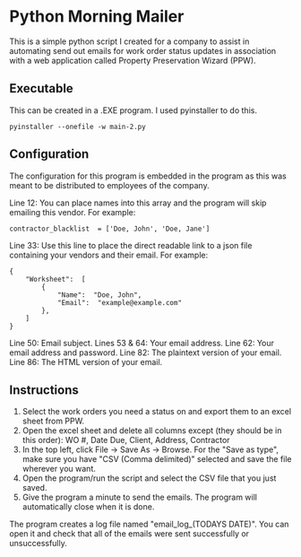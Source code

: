 # Python Morning Mailer
This is a simple python script I created for a company to assist in automating send out emails for work order status updates in association with a web application called Property Preservation Wizard (PPW).

## Executable
This can be created in a .EXE program. I used pyinstaller to do this.

    pyinstaller --onefile -w main-2.py

## Configuration
The configuration for this program is embedded in the program as this was meant to be distributed to employees of the company.

Line 12:
You can place names into this array and the program will skip emailing this vendor. For example:

    contractor_blacklist  = ['Doe, John', 'Doe, Jane']

Line 33:
Use this line to place the direct readable link to a json file containing your vendors and their email. For example:

    {
	    "Worksheet":  [
		    {
			    "Name":  "Doe, John",
			    "Email":  "example@example.com"
		    },
		]
	}

Line 50: Email subject.
Lines 53 & 64: Your email address.
Line 62: Your email address and password.
Line 82: The plaintext version of your email.
Line 86: The HTML version of your email.

## Instructions
1. Select the work orders you need a status on and export them to an excel sheet from PPW.
2. Open the excel sheet and delete all columns except (they should be in this order): WO #, Date Due, Client, Address, Contractor
3. In the top left, click File -> Save As -> Browse. For the "Save as type", make sure you have "CSV (Comma delimited)" selected and save the file wherever you want.
4. Open the program/run the script and select the CSV file that you just saved.
5. Give the program a minute to send the emails. The program will automatically close when it is done.

The program creates a log file named "email_log_(TODAYS DATE)". You can open it and check that all of the emails were sent successfully or unsuccessfully.
